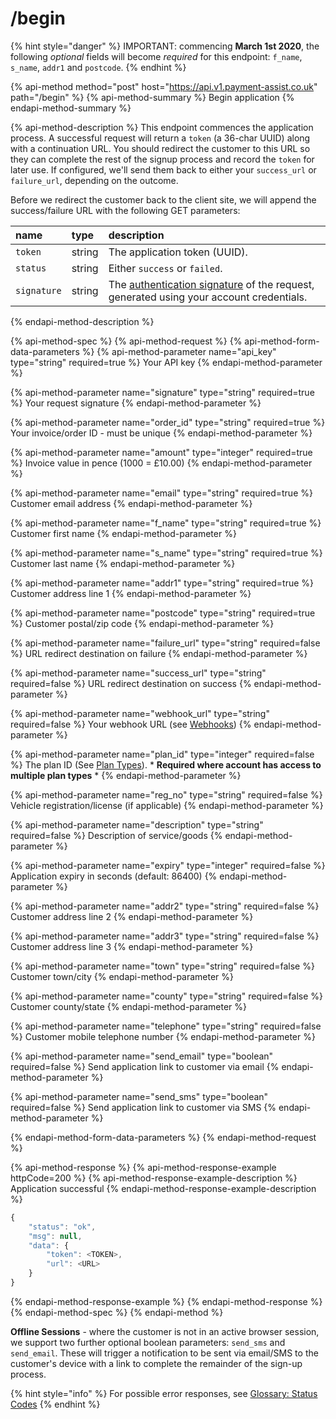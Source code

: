 # /begin

{% hint style="danger" %}
IMPORTANT: commencing **March 1st 2020**, the following _optional_  fields will become _required_ for this endpoint: `f_name`, `s_name`, `addr1` and `postcode`.
{% endhint %}

{% api-method method="post" host="https://api.v1.payment-assist.co.uk" path="/begin" %}
{% api-method-summary %}
Begin application
{% endapi-method-summary %}

{% api-method-description %}
This endpoint commences the application process. A successful request will return a `token` \(a 36-char UUID\) along with a continuation URL. You should redirect the customer to this URL so they can complete the rest of the signup process and record the `token` for later use. If configured, we'll send them back to either your `success_url` or `failure_url`, depending on the outcome.

Before we redirect the customer back to the client site, we will append the success/failure URL with the following GET parameters:  

| name | type | description |
| :--- | :--- | :--- |
| `token` | string | The application token (UUID). |
| `status` | string | Either `success` or `failed`. |
| `signature` | string | The [authentication signature](authentication.md) of the request, generated using your account credentials. |
  
{% endapi-method-description %}

{% api-method-spec %}
{% api-method-request %}
{% api-method-form-data-parameters %}
{% api-method-parameter name="api\_key" type="string" required=true %}
Your API key
{% endapi-method-parameter %}

{% api-method-parameter name="signature" type="string" required=true %}
Your request signature
{% endapi-method-parameter %}

{% api-method-parameter name="order\_id" type="string" required=true %}
Your invoice/order ID - must be unique
{% endapi-method-parameter %}

{% api-method-parameter name="amount" type="integer" required=true %}
Invoice value in pence \(1000 = £10.00\)
{% endapi-method-parameter %}

{% api-method-parameter name="email" type="string" required=true %}
Customer email address
{% endapi-method-parameter %}

{% api-method-parameter name="f\_name" type="string" required=true %}
Customer first name
{% endapi-method-parameter %}

{% api-method-parameter name="s\_name" type="string" required=true %}
Customer last name
{% endapi-method-parameter %}

{% api-method-parameter name="addr1" type="string" required=true %}
Customer address line 1
{% endapi-method-parameter %}

{% api-method-parameter name="postcode" type="string" required=true %}
Customer postal/zip code
{% endapi-method-parameter %}

{% api-method-parameter name="failure\_url" type="string" required=false %}
URL redirect destination on failure
{% endapi-method-parameter %}

{% api-method-parameter name="success\_url" type="string" required=false %}
URL redirect destination on success
{% endapi-method-parameter %}

{% api-method-parameter name="webhook\_url" type="string" required=false %}
Your webhook URL \(see [Webhooks](../webhooks.md)\)
{% endapi-method-parameter %}

{% api-method-parameter name="plan\_id" type="integer" required=false %}
The plan ID \(See [Plan Types](../plan-types.md)\). \* **Required where account has access to multiple plan types** \*
{% endapi-method-parameter %}

{% api-method-parameter name="reg\_no" type="string" required=false %}
Vehicle registration/license \(if applicable\)
{% endapi-method-parameter %}

{% api-method-parameter name="description" type="string" required=false %}
Description of service/goods
{% endapi-method-parameter %}

{% api-method-parameter name="expiry" type="integer" required=false %}
Application expiry in seconds \(default: 86400\)
{% endapi-method-parameter %}

{% api-method-parameter name="addr2" type="string" required=false %}
Customer address line 2
{% endapi-method-parameter %}

{% api-method-parameter name="addr3" type="string" required=false %}
Customer address line 3
{% endapi-method-parameter %}

{% api-method-parameter name="town" type="string" required=false %}
Customer town/city
{% endapi-method-parameter %}

{% api-method-parameter name="county" type="string" required=false %}
Customer county/state
{% endapi-method-parameter %}

{% api-method-parameter name="telephone" type="string" required=false %}
Customer mobile telephone number
{% endapi-method-parameter %}

{% api-method-parameter name="send_email" type="boolean" required=false %}
Send application link to customer via email
{% endapi-method-parameter %}

{% api-method-parameter name="send_sms" type="boolean" required=false %}
Send application link to customer via SMS
{% endapi-method-parameter %}

{% endapi-method-form-data-parameters %}
{% endapi-method-request %}

{% api-method-response %}
{% api-method-response-example httpCode=200 %}
{% api-method-response-example-description %}
Application successful
{% endapi-method-response-example-description %}

```javascript
{
    "status": "​ok​",
    "msg": null,
    "data": {
        "token": <TOKEN>​,
        "url": ​<URL>
    }
}
```
{% endapi-method-response-example %}
{% endapi-method-response %}
{% endapi-method-spec %}
{% endapi-method %}

**Offline Sessions** - where the customer is not in an active browser session, we support two further optional boolean parameters: `send_sms` and `send_email`. These will trigger a notification to be sent via email/SMS to the customer's device with a link to complete the remainder of the sign-up process.

{% hint style="info" %}
For possible error responses, see [Glossary: Status Codes](../glossary.md#status-codes)
{% endhint %}

